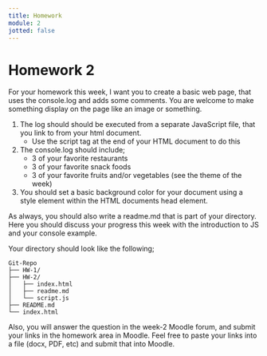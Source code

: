 ```yaml
---
title: Homework
module: 2
jotted: false
---
```


# Homework 2

For your homework this week, I want you to create a basic web page, that uses the console.log and adds some comments. You are welcome to make something display on the page like an image or something.

1. The log should should be executed from a separate JavaScript file, that you link to from your html document.
    - Use the script tag at the end of your HTML document to do this
2. The console.log should include;
    - 3 of your favorite restaurants
    - 3 of your favorite snack foods
    - 3 of your favorite fruits and/or vegetables
    (see the theme of the week)
3. You should set a basic background color for your document using a style element within the HTML documents head element.

As always, you should also write a readme.md that is part of your directory. Here you should discuss your progress this week with the introduction to JS and your console example.

Your directory should look like the following;

```
Git-Repo
├── HW-1/
├── HW-2/
│   ├── index.html
│   ├── readme.md
│   └── script.js
├── README.md
└── index.html
```

Also, you will  answer the question in the week-2 Moodle forum, and submit your links in the homework area in Moodle.  Feel free to paste your links into a file (docx, PDF, etc) and submit that into Moodle.
